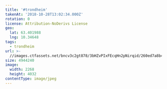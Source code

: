 ```yaml
---
title: '#trondheim'
takenAt: '2018-10-28T13:02:34.000Z'
rotation: 0
license: Attribution-NoDerivs License
geo:
  lat: 63.401988
  lng: 10.34648
tags:
  - trondheim
url: >-
  //images.ctfassets.net/bncv3c2gt878/3bHZvPIxFEcqHn2pNirqid/260ed7a8b4789778d2c3c5013f4365a2/trondheim_43862135790_o
size: 4944240
image:
  width: 2268
  height: 4032
contentType: image/jpeg
---
```


